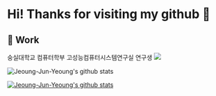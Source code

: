 # Hi! Thanks for visiting my github 👋



## 🔭 Work

숭실대학교 컴퓨터학부 고성능컴퓨터시스템연구실 연구생
<a href="https://sites.google.com/view/hpcs-ssu" target="_blank"><img src="https://img.shields.io/badge/Lab-FA8072?style=flat&logo=webcomponents.org&logoColor=000000"/></a>

<!--
**Jeoung-Jun-Yeoung/Jeoung-Jun-Yeoung** is a ✨ _special_ ✨ repository because its `README.md` (this file) appears on your GitHub profile.

Here are some ideas to get you started:

- 🔭 I’m currently working on ...
- 🌱 I’m currently learning ...
- 👯 I’m looking to collaborate on ...
- 🤔 I’m looking for help with ...
- 💬 Ask me about ...
- 📫 How to reach me: ...
- 😄 Pronouns: ...
- ⚡ Fun fact: ...
-->




![Jeoung-Jun-Yeoung's github stats](https://github-readme-stats.vercel.app/api?username=Jeoung-Jun-Yeoung&show_icons=true)

[![Jeoung-Jun-Yeoung's github stats](https://github-readme-stats.vercel.app/api/top-langs/?username=Jeoung-Jun-Yeoung&show_icons=true&hide_border=true&title_color=004386&icon_color=004386&layout=compact)](https://github.com/Jeoung-Jun-Yeoung)
